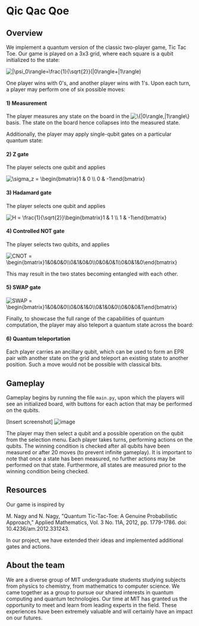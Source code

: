 # Qic Qac Qoe


## Overview

We implement a quantum version of the classic two-player game, Tic Tac Toe. Our game is played on a 3x3 grid, where each square is a qubit initialized to the state:

<img src="https://latex.codecogs.com/svg.image?|\psi_0\rangle=\frac{1}{\sqrt{2}}(|0\rangle&plus;|1\rangle)" title="|\psi_0\rangle=\frac{1}{\sqrt{2}}(|0\rangle+|1\rangle)" />

One player wins with 0's, and another player wins with 1's. Upon each turn, a player may perform one of six possible moves:

#### 1) Measurement

The player measures any state on the board in the <img src="https://latex.codecogs.com/svg.image?\{|0\rangle,|1\rangle\}" title="\{|0\rangle,|1\rangle\}" /> basis. The state on the board hence collapses into the measured state. 

Additionally, the player may apply single-qubit gates on a particular quantum state:

#### 2) Z gate

The player selects one qubit and applies 

<img src="https://latex.codecogs.com/svg.image?\sigma_z&space;=&space;\begin{bmatrix}1&space;&&space;0&space;\\&space;0&space;&&space;-1\end{bmatrix}" title="\sigma_z = \begin{bmatrix}1 & 0 \\ 0 & -1\end{bmatrix}" />

#### 3) Hadamard gate

The player selects one qubit and applies 

<img src="https://latex.codecogs.com/svg.image?H&space;=&space;\frac{1}{\sqrt{2}}\begin{bmatrix}1&space;&&space;1&space;\\&space;1&space;&&space;-1\end{bmatrix}" title="H = \frac{1}{\sqrt{2}}\begin{bmatrix}1 & 1 \\ 1 & -1\end{bmatrix}" />

#### 4) Controlled NOT gate

The player selects two qubits, and applies

<img src="https://latex.codecogs.com/svg.image?CNOT&space;=&space;\begin{bmatrix}1&0&0&0\\0&1&0&0\\0&0&0&1\\0&0&1&0\end{bmatrix}" title="CNOT = \begin{bmatrix}1&0&0&0\\0&1&0&0\\0&0&0&1\\0&0&1&0\end{bmatrix}" />

This may result in the two states becoming entangled with each other. 

#### 5) SWAP gate

<img src="https://latex.codecogs.com/svg.image?SWAP&space;=&space;\begin{bmatrix}1&0&0&0\\0&0&1&0\\0&1&0&0\\0&0&0&1\end{bmatrix}" title="SWAP = \begin{bmatrix}1&0&0&0\\0&0&1&0\\0&1&0&0\\0&0&0&1\end{bmatrix}" />

Finally, to showcase the full range of the capabilities of quantum computation, the player may also teleport a quantum state across the board:

#### 6) Quantum teleportation

Each player carries an ancillary qubit, which can be used to form an EPR pair with another state on the grid and teleport an existing state to another position. Such a move would not be possible with classical bits.

## Gameplay

Gameplay begins by running the file `main.py`, upon which the players will see an initialized board, with buttons for each action that may be performed on the qubits.

[Insert screenshot]
![image](https://user-images.githubusercontent.com/36899444/151705743-63627dec-f02b-48c5-949b-a44935e7adf0.png)

The player may then select a qubit and a possible operation on the qubit from the selection menu. Each player takes turns, performing actions on the qubits. The winning condition is checked after all qubits have been measured or after 20 moves (to prevent infinite gameplay). It is important to note that once a state has been measured, no further actions may be performed on that state. Furthermore, all states are measured prior to the winning condition being checked.

## Resources

Our game is inspired by 

M. Nagy and N. Nagy, "Quantum Tic-Tac-Toe: A Genuine Probabilistic Approach," Applied Mathematics, Vol. 3 No. 11A, 2012, pp. 1779-1786. doi: 10.4236/am.2012.331243.

In our project, we have extended their ideas and implemented additional gates and actions. 

## About the team

We are a diverse group of MIT undergraduate students studying subjects from physics to chemistry, from mathematics to computer science. We came together as a group to pursue our shared interests in quantum computing and quantum technologies. Our time at MIT has granted us the opportunity to meet and learn from leading experts in the field. These experiences have been extremely valuable and will certainly have an impact on our futures.
